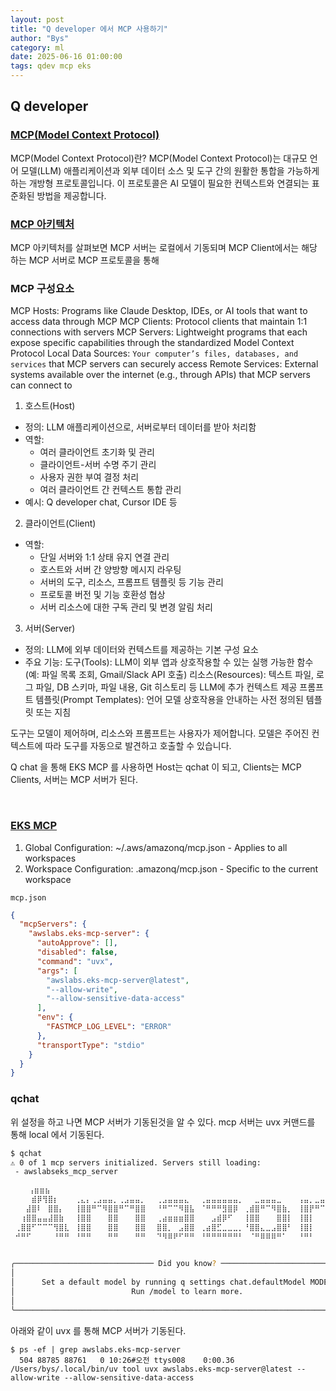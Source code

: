 ```yaml
---
layout: post
title: "Q developer 에서 MCP 사용하기"
author: "Bys"
category: ml
date: 2025-06-16 01:00:00
tags: qdev mcp eks
---
```


## Q developer

### [MCP(Model Context Protocol)](https://github.com/modelcontextprotocol)
MCP(Model Context Protocol)란?
MCP(Model Context Protocol)는 대규모 언어 모델(LLM) 애플리케이션과 외부 데이터 소스 및 도구 간의 원활한 통합을 가능하게 하는 개방형 프로토콜입니다. 이 프로토콜은 AI 모델이 필요한 컨텍스트와 연결되는 표준화된 방법을 제공합니다.

### [MCP 아키텍처](https://modelcontextprotocol.io/introduction#general-architecture)
MCP 아키텍처를 살펴보면 MCP 서버는 로컬에서 기동되며 MCP Client에서는 해당 하는 MCP 서버로 MCP 프로토콜을 통해 

### MCP 구성요소
MCP Hosts: Programs like Claude Desktop, IDEs, or AI tools that want to access data through MCP
MCP Clients: Protocol clients that maintain 1:1 connections with servers
MCP Servers: Lightweight programs that each expose specific capabilities through the standardized Model Context Protocol
Local Data Sources: `Your computer’s files, databases, and services` that MCP servers can securely access
Remote Services: External systems available over the internet (e.g., through APIs) that MCP servers can connect to

1. 호스트(Host)
- 정의: LLM 애플리케이션으로, 서버로부터 데이터를 받아 처리함
- 역할:
  - 여러 클라이언트 초기화 및 관리
  - 클라이언트-서버 수명 주기 관리
  - 사용자 권한 부여 결정 처리
  - 여러 클라이언트 간 컨텍스트 통합 관리
- 예시: Q developer chat, Cursor IDE 등

2. 클라이언트(Client)
- 역할:
  - 단일 서버와 1:1 상태 유지 연결 관리
  - 호스트와 서버 간 양방향 메시지 라우팅
  - 서버의 도구, 리소스, 프롬프트 템플릿 등 기능 관리
  - 프로토콜 버전 및 기능 호환성 협상
  - 서버 리소스에 대한 구독 관리 및 변경 알림 처리

3. 서버(Server)
- 정의: LLM에 외부 데이터와 컨텍스트를 제공하는 기본 구성 요소
- 주요 기능:
    도구(Tools): LLM이 외부 앱과 상호작용할 수 있는 실행 가능한 함수(예: 파일 목록 조회, Gmail/Slack API 호출)
    리소스(Resources): 텍스트 파일, 로그 파일, DB 스키마, 파일 내용, Git 히스토리 등 LLM에 추가 컨텍스트 제공
    프롬프트 템플릿(Prompt Templates): 언어 모델 상호작용을 안내하는 사전 정의된 템플릿 또는 지침

도구는 모델이 제어하며, 리소스와 프롬프트는 사용자가 제어합니다. 모델은 주어진 컨텍스트에 따라 도구를 자동으로 발견하고 호출할 수 있습니다.

Q chat 을 통해 EKS MCP 를 사용하면 Host는 qchat 이 되고, Clients는 MCP Clients, 서버는 MCP 서버가 된다. 

<br>

### [EKS MCP](https://docs.aws.amazon.com/amazonq/latest/qdeveloper-ug/command-line-mcp-understanding-config.html)

1. Global Configuration: ~/.aws/amazonq/mcp.json - Applies to all workspaces
2. Workspace Configuration: .amazonq/mcp.json - Specific to the current workspace

`mcp.json`  
```json
{
  "mcpServers": {
    "awslabs.eks-mcp-server": {
      "autoApprove": [],
      "disabled": false,
      "command": "uvx",
      "args": [
        "awslabs.eks-mcp-server@latest",
        "--allow-write",
        "--allow-sensitive-data-access"
      ],
      "env": {
        "FASTMCP_LOG_LEVEL": "ERROR"
      },
      "transportType": "stdio"
    }
  }
}
```


### qchat
위 설정을 하고 나면 MCP 서버가 기동된것을 알 수 있다. mcp 서버는 uvx 커맨드를 통해 local 에서 기동된다. 
```bash
$ qchat
⚠ 0 of 1 mcp servers initialized. Servers still loading:
 - awslabseks_mcp_server

    ⢠⣶⣶⣦⠀⠀⠀⠀⠀⠀⠀⠀⠀⠀⠀⠀⠀⠀⠀⠀⠀⠀⠀⠀⠀⠀⠀⠀⠀⠀⠀⠀⠀⠀⠀⠀⠀⠀⠀⠀⠀⠀⠀⠀⠀⠀⠀⠀⠀⠀⠀⠀⠀⠀⠀⠀⠀⠀⠀⠀⠀⠀⠀⠀⢀⣤⣶⣿⣿⣿⣶⣦⡀⠀
 ⠀⠀⠀⣾⡿⢻⣿⡆⠀⠀⠀⢀⣄⡄⢀⣠⣤⣤⡀⢀⣠⣤⣤⡀⠀⠀⢀⣠⣤⣤⣤⣄⠀⠀⢀⣤⣤⣤⣤⣤⣤⡀⠀⠀⣀⣤⣤⣤⣀⠀⠀⠀⢠⣤⡀⣀⣤⣤⣄⡀⠀⠀⠀⠀⠀⠀⢠⣿⣿⠋⠀⠀⠀⠙⣿⣿⡆
 ⠀⠀⣼⣿⠇⠀⣿⣿⡄⠀⠀⢸⣿⣿⠛⠉⠻⣿⣿⠛⠉⠛⣿⣿⠀⠀⠘⠛⠉⠉⠻⣿⣧⠀⠈⠛⠛⠛⣻⣿⡿⠀⢀⣾⣿⠛⠉⠻⣿⣷⡀⠀⢸⣿⡟⠛⠉⢻⣿⣷⠀⠀⠀⠀⠀⠀⣼⣿⡏⠀⠀⠀⠀⠀⢸⣿⣿
 ⠀⢰⣿⣿⣤⣤⣼⣿⣷⠀⠀⢸⣿⣿⠀⠀⠀⣿⣿⠀⠀⠀⣿⣿⠀⠀⢀⣴⣶⣶⣶⣿⣿⠀⠀⠀⣠⣾⡿⠋⠀⠀⢸⣿⣿⠀⠀⠀⣿⣿⡇⠀⢸⣿⡇⠀⠀⢸⣿⣿⠀⠀⠀⠀⠀⠀⢹⣿⣇⠀⠀⠀⠀⠀⢸⣿⡿
 ⢀⣿⣿⠋⠉⠉⠉⢻⣿⣇⠀⢸⣿⣿⠀⠀⠀⣿⣿⠀⠀⠀⣿⣿⠀⠀⣿⣿⡀⠀⣠⣿⣿⠀⢀⣴⣿⣋⣀⣀⣀⡀⠘⣿⣿⣄⣀⣠⣿⣿⠃⠀⢸⣿⡇⠀⠀⢸⣿⣿⠀⠀⠀⠀⠀⠀⠈⢿⣿⣦⣀⣀⣀⣴⣿⡿⠃
 ⠚⠛⠋⠀⠀⠀⠀⠘⠛⠛⠀⠘⠛⠛⠀⠀⠀⠛⠛⠀⠀⠀⠛⠛⠀⠀⠙⠻⠿⠟⠋⠛⠛⠀⠘⠛⠛⠛⠛⠛⠛⠃⠀⠈⠛⠿⠿⠿⠛⠁⠀⠀⠘⠛⠃⠀⠀⠘⠛⠛⠀⠀⠀⠀⠀⠀⠀⠀⠙⠛⠿⢿⣿⣿⣋⠀⠀
 ⠀⠀⠀⠀⠀⠀⠀⠀⠀⠀⠀⠀⠀⠀⠀⠀⠀⠀⠀⠀⠀⠀⠀⠀⠀⠀⠀⠀⠀⠀⠀⠀⠀⠀⠀⠀⠀⠀⠀⠀⠀⠀⠀⠀⠀⠀⠀⠀⠀⠀⠀⠀⠀⠀⠀⠀⠀⠀⠀⠀⠀⠀⠀⠀⠀⠀⠀⠀⠀⠀⠀⠀⠈⠛⠿⢿⡧

╭─────────────────────────────── Did you know? ────────────────────────────────╮
│                                                                              │
│      Set a default model by running q settings chat.defaultModel MODEL.      │
│                          Run /model to learn more.                           │
│                                                                              │
╰──────────────────────────────────────────────────────────────────────────────╯
```

아래와 같이 uvx 를 통해 MCP 서버가 기동된다. 
```
$ ps -ef | grep awslabs.eks-mcp-server
  504 88785 88761   0 10:26#오전 ttys008    0:00.36 /Users/bys/.local/bin/uv tool uvx awslabs.eks-mcp-server@latest --allow-write --allow-sensitive-data-access
```